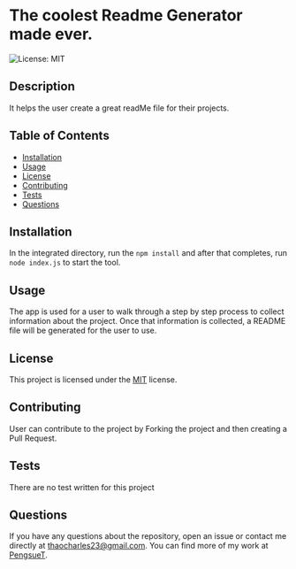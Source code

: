 # The coolest Readme Generator made ever.

![License: MIT](https://img.shields.io/badge/License-MIT-blue.svg)

## Description
It helps the user create a great readMe file for their projects.

## Table of Contents
- [Installation](#installation)
- [Usage](#usage)
- [License](#license)
- [Contributing](#contributing)
- [Tests](#tests)
- [Questions](#questions)

## Installation
In the integrated directory, run the `npm install` and after that completes, run `node index.js` to start the tool.

## Usage
The app is used for a user to walk through a step by step process to collect information about the project. Once that information is collected, a README file will be generated for the user to use.

## License
  This project is licensed under the [MIT](https://opensource.org/licenses/MIT) license.

## Contributing
User can contribute to the project by Forking the project and then creating a Pull Request.

## Tests
There are no test written for this project

## Questions
If you have any questions about the repository, open an issue or contact me directly at thaocharles23@gmail.com. You can find more of my work at [PengsueT](https://github.com/PengsueT/).
